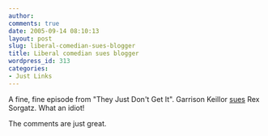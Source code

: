 ```yaml
---
author:
comments: true
date: 2005-09-14 08:10:13
layout: post
slug: liberal-comedian-sues-blogger
title: Liberal comedian sues blogger
wordpress_id: 313
categories:
- Just Links
---
```


A fine, fine episode from "They Just Don't Get It". Garrison Keillor [sues](http://www.mnspeak.com/mnspeak/archive/post-733.cfm) Rex Sorgatz. What an idiot!

The comments are just great.
